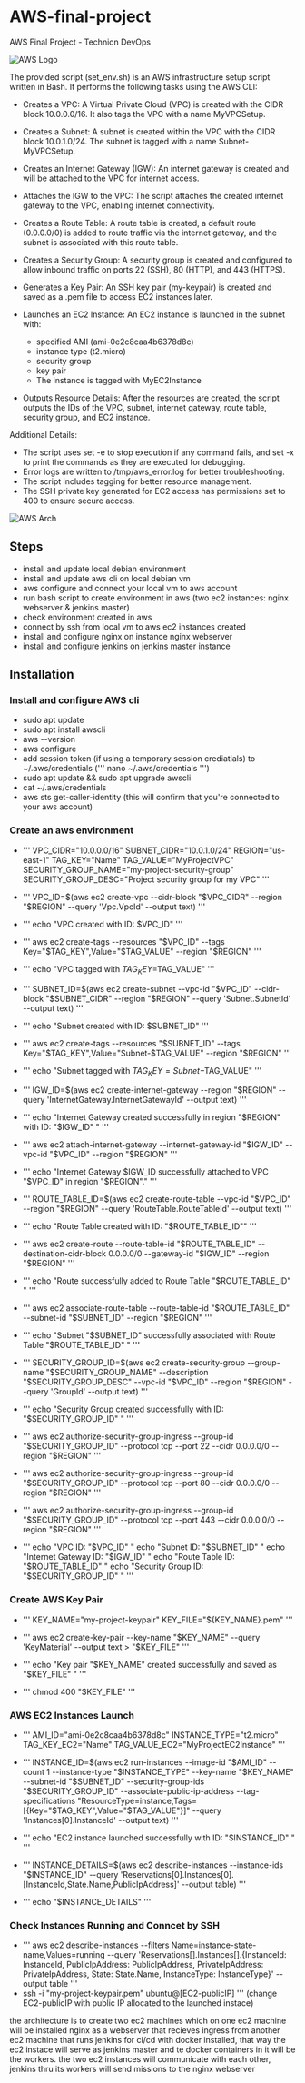 # AWS-final-project
AWS Final Project - Technion DevOps

![AWS Logo](aws_logo.png)

The provided script (set_env.sh) is an AWS infrastructure setup script written in Bash. 
It performs the following tasks using the AWS CLI:

- Creates a VPC: A Virtual Private Cloud (VPC) is created with the CIDR block 10.0.0.0/16. It also tags the VPC with a name MyVPCSetup.
- Creates a Subnet: A subnet is created within the VPC with the CIDR block 10.0.1.0/24. The subnet is tagged with a name Subnet-MyVPCSetup.
- Creates an Internet Gateway (IGW): An internet gateway is created and will be attached to the VPC for internet access.
- Attaches the IGW to the VPC: The script attaches the created internet gateway to the VPC, enabling internet connectivity.
- Creates a Route Table: A route table is created, a default route (0.0.0.0/0) is added to route traffic via the internet gateway, and the subnet is associated with this route table.
- Creates a Security Group: A security group is created and configured to allow inbound traffic on ports 22 (SSH), 80 (HTTP), and 443 (HTTPS).
- Generates a Key Pair: An SSH key pair (my-keypair) is created and saved as a .pem file to access EC2 instances later.
- Launches an EC2 Instance: An EC2 instance is launched in the subnet with:
  - specified AMI (ami-0e2c8caa4b6378d8c)
  - instance type (t2.micro)
  - security group
  - key pair
  - The instance is tagged with MyEC2Instance

- Outputs Resource Details: After the resources are created, the script outputs the IDs of the VPC, subnet, internet gateway, route table, security group, and EC2 instance.

Additional Details:

- The script uses set -e to stop execution if any command fails, and set -x to print the commands as they are executed for debugging.
- Error logs are written to /tmp/aws_error.log for better troubleshooting.
- The script includes tagging for better resource management.
- The SSH private key generated for EC2 access has permissions set to 400 to ensure secure access.

![AWS Arch](course_HA_example.png)

## Steps 

- install and update local debian environment
- install and update aws cli on local debian vm
- aws configure and connect your local vm to aws account
- run bash script to create environment in aws (two ec2 instances: nginx webserver & jenkins master)
- check environment created in aws
- connect by ssh from local vm to aws ec2 instances created
- install and configure nginx on instance nginx webserver
- install and configure jenkins on jenkins master instance




## Installation 

### Install and configure AWS cli 

- sudo apt update
- sudo apt install awscli
- aws --version
- aws configure
- add session token (if using a temporary session crediatials) to ~/.aws/credentials (''' nano ~/.aws/credentials ''')
- sudo apt update && sudo apt upgrade awscli
- cat ~/.aws/credentials
- aws sts get-caller-identity (this will confirm that you're connected to your aws account)


### Create an aws environment 

- ''' VPC_CIDR="10.0.0.0/16"
      SUBNET_CIDR="10.0.1.0/24"
      REGION="us-east-1"
      TAG_KEY="Name"
      TAG_VALUE="MyProjectVPC"
      SECURITY_GROUP_NAME="my-project-security-group"
      SECURITY_GROUP_DESC="Project security group for my VPC" '''


- ''' VPC_ID=$(aws ec2 create-vpc --cidr-block "$VPC_CIDR" --region "$REGION" --query 'Vpc.VpcId' --output text) '''
- ''' echo "VPC created with ID: $VPC_ID" '''
- ''' aws ec2 create-tags --resources "$VPC_ID" --tags Key="$TAG_KEY",Value="$TAG_VALUE" --region "$REGION" '''
- ''' echo "VPC tagged with $TAG_KEY=$TAG_VALUE" '''
- ''' SUBNET_ID=$(aws ec2 create-subnet --vpc-id "$VPC_ID" --cidr-block "$SUBNET_CIDR" --region "$REGION" --query 'Subnet.SubnetId' --output text) '''
- ''' echo "Subnet created with ID: $SUBNET_ID" '''
- ''' aws ec2 create-tags --resources "$SUBNET_ID" --tags Key="$TAG_KEY",Value="Subnet-$TAG_VALUE" --region "$REGION" '''
- ''' echo "Subnet tagged with $TAG_KEY=Subnet-$TAG_VALUE" '''
- ''' IGW_ID=$(aws ec2 create-internet-gateway --region "$REGION" --query 'InternetGateway.InternetGatewayId' --output text) '''
- ''' echo "Internet Gateway created successfully in region "$REGION" with ID: "$IGW_ID" " '''
- ''' aws ec2 attach-internet-gateway --internet-gateway-id "$IGW_ID" --vpc-id "$VPC_ID" --region "$REGION" '''
- ''' echo "Internet Gateway $IGW_ID successfully attached to VPC "$VPC_ID" in region "$REGION"." '''
- ''' ROUTE_TABLE_ID=$(aws ec2 create-route-table --vpc-id "$VPC_ID" --region "$REGION" --query 'RouteTable.RouteTableId' --output text) '''
- ''' echo "Route Table created with ID: "$ROUTE_TABLE_ID"" '''
- ''' aws ec2 create-route --route-table-id "$ROUTE_TABLE_ID" --destination-cidr-block 0.0.0.0/0 --gateway-id "$IGW_ID" --region "$REGION" '''
- ''' echo "Route successfully added to Route Table "$ROUTE_TABLE_ID" " '''
- ''' aws ec2 associate-route-table --route-table-id "$ROUTE_TABLE_ID" --subnet-id "$SUBNET_ID" --region "$REGION" '''
- ''' echo "Subnet "$SUBNET_ID" successfully associated with Route Table "$ROUTE_TABLE_ID" " '''
- ''' SECURITY_GROUP_ID=$(aws ec2 create-security-group --group-name "$SECURITY_GROUP_NAME" --description "$SECURITY_GROUP_DESC" --vpc-id "$VPC_ID" --region "$REGION" --query 'GroupId' --output text) '''
- ''' echo "Security Group created successfully with ID: "$SECURITY_GROUP_ID" " '''
- ''' aws ec2 authorize-security-group-ingress --group-id "$SECURITY_GROUP_ID" --protocol tcp --port 22 --cidr 0.0.0.0/0 --region "$REGION" '''
- ''' aws ec2 authorize-security-group-ingress --group-id "$SECURITY_GROUP_ID" --protocol tcp --port 80 --cidr 0.0.0.0/0 --region "$REGION" '''
- ''' aws ec2 authorize-security-group-ingress --group-id "$SECURITY_GROUP_ID" --protocol tcp --port 443 --cidr 0.0.0.0/0 --region "$REGION" '''

- ''' echo "VPC ID: "$VPC_ID" "
      echo "Subnet ID: "$SUBNET_ID" "
      echo "Internet Gateway ID: "$IGW_ID" "
      echo "Route Table ID: "$ROUTE_TABLE_ID" "
      echo "Security Group ID: "$SECURITY_GROUP_ID" " '''
  
### Create AWS Key Pair 

- ''' KEY_NAME="my-project-keypair"
      KEY_FILE="${KEY_NAME}.pem" '''
  
- ''' aws ec2 create-key-pair --key-name "$KEY_NAME" --query 'KeyMaterial' --output text > "$KEY_FILE" '''
- ''' echo "Key pair "$KEY_NAME" created successfully and saved as "$KEY_FILE" " '''
- ''' chmod 400 "$KEY_FILE" '''

### AWS EC2 Instances Launch 

- ''' AMI_ID="ami-0e2c8caa4b6378d8c"
      INSTANCE_TYPE="t2.micro" 
      TAG_KEY_EC2="Name"
      TAG_VALUE_EC2="MyProjectEC2Instance" '''

- ''' INSTANCE_ID=$(aws ec2 run-instances --image-id "$AMI_ID" --count 1 --instance-type "$INSTANCE_TYPE" --key-name "$KEY_NAME" --subnet-id "$SUBNET_ID" --security-group-ids "$SECURITY_GROUP_ID" --associate-public-ip-address --tag-specifications "ResourceType=instance,Tags=[{Key="$TAG_KEY",Value="$TAG_VALUE"}]" --query 'Instances[0].InstanceId' --output text) '''
- ''' echo "EC2 instance launched successfully with ID: "$INSTANCE_ID" " '''
- ''' INSTANCE_DETAILS=$(aws ec2 describe-instances --instance-ids "$INSTANCE_ID" --query 'Reservations[0].Instances[0].[InstanceId,State.Name,PublicIpAddress]' --output table) '''
- ''' echo "$INSTANCE_DETAILS" '''

### Check Instances Running and Conncet by SSH

- ''' aws ec2 describe-instances --filters Name=instance-state-name,Values=running --query 'Reservations[].Instances[].{InstanceId: InstanceId, PublicIpAddress: PublicIpAddress, PrivateIpAddress: PrivateIpAddress, State: State.Name, InstanceType: InstanceType}' --output table '''
- ssh -i "my-project-keypair.pem" ubuntu@[EC2-publicIP] ''' (change EC2-publicIP with public IP allocated to the launched instace)


the architecture is to create two ec2 machines which on one ec2 machine will be installed nginx as a webserver that recieves ingress from another ec2 machine that runs jenkins for ci/cd with docker installed, 
that way the ec2 instace will serve as jenkins master and te docker containers in it will be the workers. 
the two ec2 instances will communicate with each other, jenkins thru its workers will send missions to the nginx webserver 

